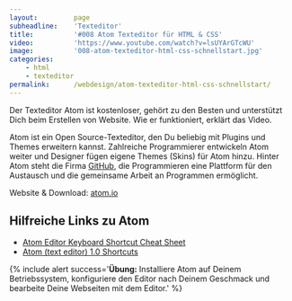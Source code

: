```yaml
---
layout:         page
subheadline:    'Texteditor'
title:          '#008 Atom Texteditor für HTML & CSS'
video:          'https://www.youtube.com/watch?v=lsUYArGTcWU'
image:          '008-atom-texteditor-html-css-schnellstart.jpg'
categories:
    - html
    - texteditor
permalink:      /webdesign/atom-texteditor-html-css-schnellstart/
---
```

Der Texteditor Atom  ist kostenloser, gehört zu den Besten und unterstützt Dich beim Erstellen von Website. Wie er funktioniert, erklärt das Video.
<!--more-->

Atom ist ein Open Source-Texteditor, den Du beliebig mit Plugins und Themes  erweitern kannst. Zahlreiche Programmierer entwickeln Atom weiter und Designer fügen eigene Themes (Skins) für Atom hinzu. Hinter Atom steht die Firma [GitHub](https://github.com/), die Programmieren eine Plattform für den Austausch und die gemeinsame Arbeit an Programmen ermöglicht.

Website & Download: [atom.io](https://atom.io/)


## Hilfreiche Links zu Atom

- [Atom Editor Keyboard Shortcut Cheat Sheet](https://bugsnag.com/blog/atom-editor-cheat-sheet)
- [Atom (text editor) 1.0 Shortcuts](http://www.shortcutworld.com/en/linux/Atom-(text-editor)_1.0.html)


{% include alert success='**Übung:** Installiere Atom auf Deinem Betriebssystem, konfiguriere den Editor nach Deinem Geschmack und bearbeite Deine Webseiten mit dem Editor.' %}


